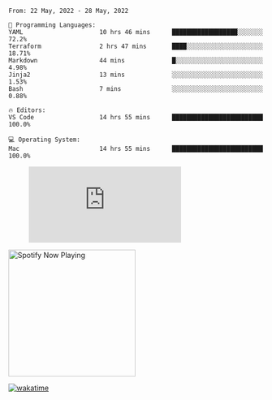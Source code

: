 <!--START_SECTION:waka-->
```text
From: 22 May, 2022 - 28 May, 2022

💬 Programming Languages: 
YAML                     10 hrs 46 mins      ██████████████████░░░░░░░   72.2% 
Terraform                2 hrs 47 mins       ████░░░░░░░░░░░░░░░░░░░░░   18.71% 
Markdown                 44 mins             █░░░░░░░░░░░░░░░░░░░░░░░░   4.98% 
Jinja2                   13 mins             ░░░░░░░░░░░░░░░░░░░░░░░░░   1.53% 
Bash                     7 mins              ░░░░░░░░░░░░░░░░░░░░░░░░░   0.88%

🔥 Editors: 
VS Code                  14 hrs 55 mins      █████████████████████████   100.0%

💻 Operating System: 
Mac                      14 hrs 55 mins      █████████████████████████   100.0%

```


<!--END_SECTION:waka-->

<figure><embed src="https://wakatime.com/share/@gregnrobinson/001c6d31-0c95-44f9-b6d7-9fd705354f62.svg"></embed></figure>

[<img src="https://spotify-playing-gregnrobinson.vercel.app/api/spotify/?background_color=transparent&border_color=transparent" alt="Spotify Now Playing" width="250" />](https://open.spotify.com/user/gregnrobinson-ca)

[![wakatime](https://wakatime.com/badge/user/37718f76-572e-4513-b2c5-41c4d93d287a.svg)](https://wakatime.com/@37718f76-572e-4513-b2c5-41c4d93d287a)



